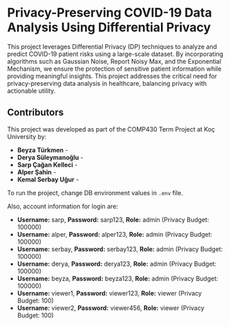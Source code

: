 # Privacy-Preserving COVID-19 Data Analysis Using Differential Privacy

This project leverages Differential Privacy (DP) techniques to analyze and predict COVID-19 patient risks using a large-scale dataset. By incorporating algorithms such as Gaussian Noise, Report Noisy Max, and the Exponential Mechanism, we ensure the protection of sensitive patient information while providing meaningful insights. This project addresses the critical need for privacy-preserving data analysis in healthcare, balancing privacy with actionable utility.

## Contributors
This project was developed as part of the COMP430 Term Project at Koç University by:

- **Beyza Türkmen** - 
- **Derya Süleymanoğlu** - 
- **Sarp Çağan Kelleci** - 
- **Alper Şahin** -
- **Kemal Serbay Uğur** -

To run the project, change DB environment values in `.env` file.

Also, account information for login are:

- **Username:** sarp, **Password:** sarp123, **Role:** admin (Privacy Budget: 100000)  
- **Username:** alper, **Password:** alper123, **Role:** admin (Privacy Budget: 100000)  
- **Username:** serbay, **Password:** serbay123, **Role:** admin (Privacy Budget: 100000)  
- **Username:** derya, **Password:** derya123, **Role:** admin (Privacy Budget: 100000)  
- **Username:** beyza, **Password:** beyza123, **Role:** admin (Privacy Budget: 100000)  
- **Username:** viewer1, **Password:** viewer123, **Role:** viewer (Privacy Budget: 100)  
- **Username:** viewer2, **Password:** viewer456, **Role:** viewer (Privacy Budget: 100)
